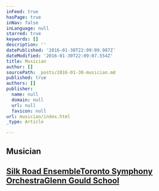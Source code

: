 ```yaml
---
inFeed: true
hasPage: true
inNav: false
inLanguage: null
starred: true
keywords: []
description: ''
datePublished: '2016-01-30T22:09:09.987Z'
dateModified: '2016-01-30T22:09:07.554Z'
title: Musician
author: []
sourcePath: _posts/2016-01-30-musician.md
published: true
authors: []
publisher:
  name: null
  domain: null
  url: null
  favicon: null
url: musician/index.html
_type: Article

---
```

## Musician

## [Silk Road Ensemble][0][Toronto Symphony Orchestra][1][Glenn Gould School][2]

[0]: http://www.silkroadproject.org/studies/silkroad-ensemble
[1]: http://www.tso.ca/
[2]: http://learning.rcmusic.ca/glenn-gould-school